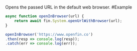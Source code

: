 Opens the passed URL in the default web browser.
#Example
```js
async function openInBrowser(url) {
    return await fin.System.openUrlWithBrowser(url);
}

openInBrowser('https://www.openfin.co')
.then(resp => console.log(resp));
.catch(err => console.log(err));
```
